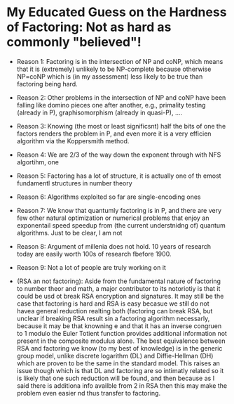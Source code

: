 
# My Educated Guess on the Hardness of Factoring: Not as hard as commonly "believed"!

* Reason 1: Factoring is in the intersection of NP and coNP, which means that it is (extremely) unlikely to be NP-complete because otherwise NP=coNP which is (in my assessment) less likely to be true than factoring being hard.

* Reason 2: Other problems in the intersection of NP and coNP have been falling like domino pieces one after another, e.g., primality testing (already in P), graphisomorphism (already in quasi-P), ....

* Reason 3: Knowing (the most or least significsnt) half the bits of one the factors renders the problem in P, and even more it is a very efficien algorithm via the Koppersmith method.

* Reason 4: We are 2/3 of the way down the exponent through with NFS algortihm, one 

* Reason 5: Factoring has a lot of structure, it is actually one of th emost fundamentl structures in number theory

* Reason 6: Algorithms exploited so far are single-encoding ones

* Reason 7: We know that quantumly factoring is in P, and there are very few other natural optimization or numerical problems that enjoy an exponentail speed speedup from (the current understnidng of) quantum algorithms. Just to be clear, I am not

* Reason 8: Argument of millenia does not hold. 10 years of research today are easily worth 100s of research fbefore 1900.

* Reason 9: Not a lot of people are truly working on it

* (RSA an not factoring): Aside from the fundamental nature of factoring to number theor and math, a major contributor to its notoriotiy is that it could be usd ot break RSA encryption and signatures. It may still be the case that factoring is hard and RSA is easy becasue we still do not havea general reduction realting both (factoring can break RSA, but unclear if breaking RSA result sin a factoring algorithm necessarly, because it may be that knowning e and that it has an inverse congruen to 1 modulo the Euler Totient function provides additional information not present in the composite modulus alone. The best equivalence between RSA and factoring we know (to my best of knowledge) is in the generic group model, unlike discrete logarithm (DL) and Diffie-Hellman (DH) which are proven to be the same in the standard model. This raises an issue though which is that DL and factoring are so intimatly related so it is likely that one such reduction will be found, and then because as I said there is additiona info availble from 2 in RSA then this may make the problem even easier nd thus transfer to factoring.

